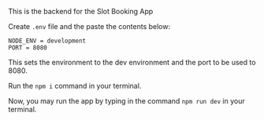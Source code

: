This is the backend for the Slot Booking App

Create `.env` file and the paste the contents below:

```
NODE_ENV = development
PORT = 8080
```

This sets the environment to the dev environment and the port to be used to 8080.

Run the `npm i` command in your terminal.

Now, you may run the app by typing in the command `npm run dev` in your terminal.
